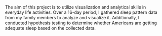 The aim of this project is to utilize visualization and analytical skills in everyday life activities. Over a 16-day period, I gathered sleep pattern data from my family members to analyze and visualize it. Additionally, I conducted hypothesis testing to determine whether Americans are getting adequate sleep based on the collected data.
